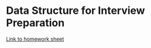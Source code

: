 # Data Structure for Interview Preparation

[Link to homework sheet](https://docs.google.com/spreadsheets/d/1uFUsIaE9Av8HmvbKi9cnqViA7Xe-NP-1FKfBc078Z00/edit?usp=sharing)
